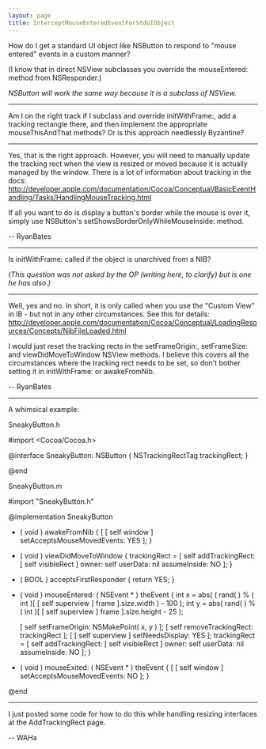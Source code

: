 ```yaml
---
layout: page
title: InterceptMouseEnteredEventForStdUIObject
---
```


How do I get a standard UI object like NSButton to respond to "mouse entered" events in a custom manner?

(I know that in direct NSView subclasses you override the mouseEntered: method from NSResponder.)

*NSButton will work the same way because it is a subclass of NSView.*

----

Am I on the right track if I subclass and override initWithFrame:, add a tracking rectangle there, and then
implement the appropriate mouseThisAndThat methods? Or is this approach needlessly Byzantine?

----

Yes, that is the right approach. However, you will need to manually update the tracking rect when the view is resized or moved because it is actually managed by the window. There is a lot of information about tracking in the docs: http://developer.apple.com/documentation/Cocoa/Conceptual/BasicEventHandling/Tasks/HandlingMouseTracking.html

If all you want to do is display a button's border while the mouse is over it, simply use NSButton's setShowsBorderOnlyWhileMouseInside: method.

-- RyanBates

----

Is initWithFrame: called if the object is unarchived from a NIB?

(*This question was not asked by the OP (writing here, to clarify) but is one he has also.)*

----

Well, yes and no. In short, it is only called when you use the "Custom View" in IB - but not in any other circumstances. See this for details: http://developer.apple.com/documentation/Cocoa/Conceptual/LoadingResources/Concepts/NibFileLoaded.html

I would just reset the tracking rects in the setFrameOrigin:, setFrameSize: and viewDidMoveToWindow NSView methods. I believe this covers all the circumstances where the tracking rect needs to be set, so don't bother setting it in initWithFrame: or awakeFromNib.

-- RyanBates

----

A whimsical example:

S<nowiki/>neakyButton.h

    
#import <Cocoa/Cocoa.h>

@interface SneakyButton: NSButton
{
	NSTrackingRectTag trackingRect;
}

@end


S<nowiki/>neakyButton.m

    
#import "SneakyButton.h"

@implementation SneakyButton

- ( void ) awakeFromNib
{
	[ [ self window ] setAcceptsMouseMovedEvents: YES ];
}

- ( void ) viewDidMoveToWindow
{
	trackingRect = [ self addTrackingRect: [ self visibleRect ]
		owner: self userData: nil assumeInside: NO ];
}

- ( BOOL ) acceptsFirstResponder
{
	return YES;
}

- ( void ) mouseEntered: ( NSEvent * ) theEvent
{
	int x = abs( ( rand( ) % ( int )[ [ self superview ] frame ].size.width ) - 100 );
	int y = abs( rand( ) % ( int )[ [ self superview ] frame ].size.height - 25 );
	
	[ self setFrameOrigin: NSMakePoint( x, y ) ];
	[ self removeTrackingRect: trackingRect ];
	[ [ self superview ] setNeedsDisplay: YES ];
	trackingRect = [ self addTrackingRect: [ self visibleRect ]
		owner: self userData: nil assumeInside: NO ];
}

- ( void ) mouseExited: ( NSEvent * ) theEvent
{
	[ [ self window ] setAcceptsMouseMovedEvents: NO ];
}

@end


----

I just posted some code for how to do this while handling resizing interfaces at the AddTrackingRect page.

-- WAHa

